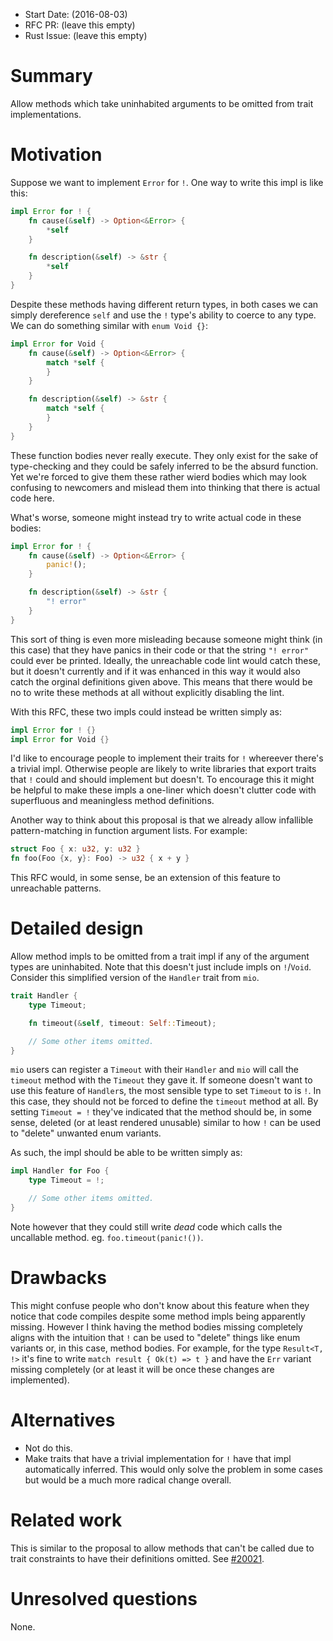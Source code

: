 - Start Date: (2016-08-03)
- RFC PR: (leave this empty)
- Rust Issue: (leave this empty)

# Summary

Allow methods which take uninhabited arguments to be omitted from trait
implementations.

# Motivation

Suppose we want to implement `Error` for `!`. One way to write this impl is
like this:

```rust
impl Error for ! {
    fn cause(&self) -> Option<&Error> {
        *self
    }

    fn description(&self) -> &str {
        *self
    }
}
```

Despite these methods having different return types, in both cases we can
simply dereference `self` and use the `!` type's ability to coerce to any type.
We can do something similar with `enum Void {}`:

```rust
impl Error for Void {
    fn cause(&self) -> Option<&Error> {
        match *self {
        }
    }

    fn description(&self) -> &str {
        match *self {
        }
    }
}
```

These function bodies never really execute. They only exist for the sake of
type-checking and they could be safely inferred to be the absurd function. Yet
we're forced to give them these rather wierd bodies which may look confusing to
newcomers and mislead them into thinking that there is actual code here.

What's worse, someone might instead try to write actual code in these bodies:

```rust
impl Error for ! {
    fn cause(&self) -> Option<&Error> {
        panic!();
    }

    fn description(&self) -> &str {
        "! error"
    }
}
```

This sort of thing is even more misleading because someone might think (in this
case) that they have panics in their code or that the string `"! error"` could
ever be printed. Ideally, the unreachable code lint would catch these, but it
doesn't currently and if it was enhanced in this way it would also catch the
orginal definitions given above. This means that there would be no to write
these methods at all without explicitly disabling the lint.

With this RFC, these two impls could instead be written simply as:

```rust
impl Error for ! {}
impl Error for Void {}
```

I'd like to encourage people to implement their traits for `!` whereever
there's a trivial impl. Otherwise people are likely to write libraries that
export traits that `!` could and should implement but doesn't.  To encourage
this it might be helpful to make these impls a one-liner which doesn't clutter
code with superfluous and meaningless method definitions.

Another way to think about this proposal is that we already allow infallible
pattern-matching in function argument lists. For example:

```rust
struct Foo { x: u32, y: u32 }
fn foo(Foo {x, y}: Foo) -> u32 { x + y }
```

This RFC would, in some sense, be an extension of this feature to unreachable
patterns.

# Detailed design

Allow method impls to be omitted from a trait impl if any of the argument types
are uninhabited. Note that this doesn't just include impls on `!`/`Void`.
Consider this simplified version of the `Handler` trait from `mio`.

```rust
trait Handler {
    type Timeout;

    fn timeout(&self, timeout: Self::Timeout);

    // Some other items omitted.
}
```

`mio` users can register a `Timeout` with their `Handler` and `mio` will call
the `timeout` method with the `Timeout` they gave it. If someone doesn't want
to use this feature of `Handler`s, the most sensible type to set `Timeout` to
is `!`. In this case, they should not be forced to define the `timeout` method
at all. By setting `Timeout = !` they've indicated that the method
should be, in some sense, deleted (or at least rendered unusable) similar to
how `!` can be used to "delete" unwanted enum variants.

As such, the impl should be able to be written simply as:

```rust
impl Handler for Foo {
    type Timeout = !;

    // Some other items omitted.
}
```

Note however that they could still write *dead* code which calls the uncallable
method. eg. `foo.timeout(panic!())`.

# Drawbacks

This might confuse people who don't know about this feature when they notice
that code compiles despite some method impls being apparently missing. However
I think having the method bodies missing completely aligns with the intuition
that `!` can be used to "delete" things like enum variants or, in this case,
method bodies. For example, for the type `Result<T, !>` it's fine to write
`match result { Ok(t) => t }` and have the `Err` variant missing completely (or
at least it will be once these changes are implemented).

# Alternatives

* Not do this.
* Make traits that have a trivial implementation for `!` have that impl
  automatically inferred. This would only solve the problem in some cases but
  would be a much more radical change overall.

# Related work

This is similar to the proposal to allow methods that can't be called due to
trait constraints to have their definitions omitted. See
[#20021](https://github.com/rust-lang/rust/issues/20021).

# Unresolved questions

None.

